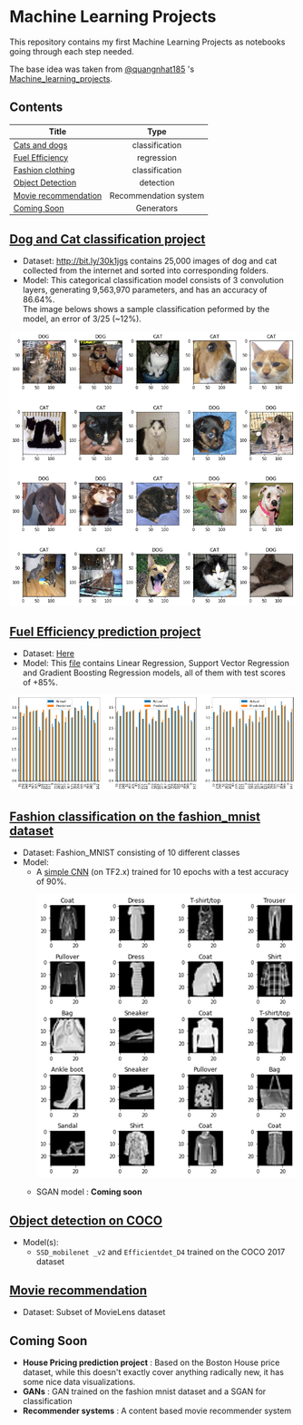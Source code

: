 # Machine Learning Projects
This repository contains my first Machine Learning Projects as notebooks going through each step needed.

The base idea was taken from [@quangnhat185](https://github.com/quangnhat185) 's [Machine_learning_projects](https://github.com/quangnhat185/Machine_learning_projects). 



## Contents
|Title|Type |
|---  |:---:|
|[Cats and dogs](#dog-and-cat-classification-project)|classification|
|[Fuel Efficiency](#fuel-efficiency-prediction-project)|regression|
|[Fashion clothing](#fashion-classification-on-the-fashion_mnist-dataset)|classification|
|[Object Detection](#object-detection-on-COCO)|detection|
|[Movie recommendation](#movie-recommendation)|Recommendation system|
|[Coming Soon](#coming-soon)|Generators|

## [**Dog and Cat classification project**](/Dog_Cat_classification/CatDogModel.ipynb)  
  - Dataset: http://bit.ly/30k1jgs contains 25,000 images of dog and cat collected from the internet and sorted into corresponding folders. 
  - Model: This categorical classification model consists of 3 convolution layers, generating 9,563,970 parameters, and has an accuracy of 86.64%. 
  <br>The image belows shows a sample classification peformed by the model, an error of 3/25 (~12%).
<p align="center">
  <img src="Dog_Cat_classification/test1.png" />
</p> 

## [**Fuel Efficiency prediction project**](Fuel_efficiency_prediction)
- Dataset: [Here](https://github.com/mtc-20/Machine_learning_projects/blob/MTC/Fuel_efficiency_prediction/auto-mpg.csv)
- Model: This [file](https://github.com/mtc-20/Machine_learning_projects/blob/MTC/Fuel_efficiency_prediction/FE_prediction.ipynb) contains Linear Regression, Support Vector Regression and Gradient Boosting Regression models, all of them with test scores of +85%. 
<p align="center">
  <img src="Fuel_efficiency_prediction/testvspredicted.png"/>
</p>

## [Fashion classification on the fashion_mnist dataset](Fashion_classification/Fashion_classification.ipynb)
- Dataset: Fashion_MNIST consisting of 10 different classes
- Model: 
  - A [simple CNN](Fashion_classification/fashion_mnist) (on TF2.x) trained for 10 epochs with a test accuracy of 90%. 
    <p align="center">
      <img src="Fashion_classification/sample_output.png"/>
    </p>
  - SGAN model : **Coming soon**

## [Object detection on COCO](Object_detection/ssd_base.ipynb)
- Model(s):  
  - `SSD_mobilenet _v2` and `Efficientdet_D4` trained on the COCO 2017 dataset


## [Movie recommendation](Movie_recommendation/Movie_recommender.ipynb)
- Dataset: Subset of MovieLens dataset

## Coming Soon
 - **House Pricing prediction project** : Based on the Boston House price dataset, while this doesn't exactly cover anything radically new, it has some nice data visualizations.
 - **GANs** : GAN trained on the fashion mnist dataset and a SGAN for classification
 - **Recommender systems** : A content based movie recommender system

